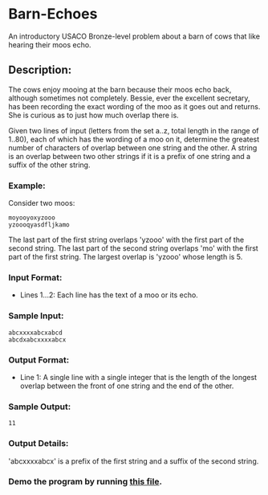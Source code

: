 # Barn-Echoes

An introductory USACO Bronze-level problem about a barn of cows that like hearing their moos echo.

## Description:

The cows enjoy mooing at the barn because their moos echo back, although sometimes not completely. Bessie, ever the excellent secretary, has been recording the exact wording of the moo as it goes out and returns. She is curious as to just how much overlap there is.

Given two lines of input (letters from the set a..z, total length in the range of 1..80), each of which has the wording of a moo on it, determine the greatest number of characters of overlap between one string and the other. A string is an overlap between two other strings if it is a prefix of one string and a suffix of the other string.

### Example:

Consider two moos:

```
moyooyoxyzooo
yzoooqyasdfljkamo
```

The last part of the first string overlaps 'yzooo' with the first part of the second string. The last part of the second string overlaps 'mo' with the first part of the first string. The largest overlap is 'yzooo' whose length is 5.

### Input Format:

* Lines 1...2: Each line has the text of a moo or its echo.

### Sample Input:

```
abcxxxxabcxabcd
abcdxabcxxxxabcx
```

### Output Format:

* Line 1: A single line with a single integer that is the length of the longest overlap between the front of one string and the end of the other.

### Sample Output:

```
11
```

### Output Details:

'abcxxxxabcx' is a prefix of the first string and a suffix of the second string.

### Demo the program by running [this file](https://github.com/advious/Barn-Echoes/blob/main/BarnEchoes.java).
